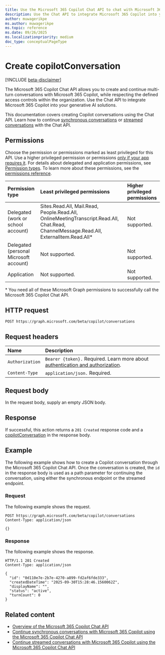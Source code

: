 ```yaml
---
title: Use the Microsoft 365 Copilot Chat API to chat with Microsoft 365 Copilot.
description: Use the Chat API to integrate Microsoft 365 Copilot into your custom generative AI solutions.
author: muwagerikpe
ms.author: muwagerikpe
ms.topic: reference
ms.date: 09/26/2025
ms.localizationpriority: medium
doc_type: conceptualPageType
---
```


<!-- markdownlint-disable MD024 -->

# Create copilotConversation

[!INCLUDE [beta-disclaimer](../../includes/beta-disclaimer.md)]

The Microsoft 365 Copilot Chat API allows you to create and continue multi-turn conversations with Microsoft 365 Copilot, while respecting the defined access controls within the organization. Use the Chat API to integrate Microsoft 365 Copilot into your generative AI solutions.

This documentation covers creating Copilot conversations using the Chat API. Learn how to continue [synchronous conversations](copilotroot-conversationschat.md) or [streamed conversations](copilotroot-conversationschatoverstream.md) with the Chat API.

## Permissions

Choose the permission or permissions marked as least privileged for this API. Use a higher privileged permission or permissions [only if your app requires it](/graph/permissions-overview#best-practices-for-using-microsoft-graph-permissions). For details about delegated and application permissions, see [Permission types](/graph/permissions-overview#permission-types). To learn more about these permissions, see the [permissions reference](/graph/permissions-reference).

| Permission type                        | Least privileged permissions    | Higher privileged permissions |
|:---------------------------------------|:--------------------------------|:------------------------------|
| Delegated (work or school account)     | Sites.Read.All, Mail.Read, People.Read.All, OnlineMeetingTranscript.Read.All, Chat.Read, ChannelMessage.Read.All, ExternalItem.Read.All\* | Not supported. |
| Delegated (personal Microsoft account) | Not supported.                  | Not supported.                |
| Application                            | Not supported.                  | Not supported.                |

\* You need all of these Microsoft Graph permissions to successfully call the Microsoft 365 Copilot Chat API.

## HTTP request

```http
POST https://graph.microsoft.com/beta/copilot/conversations
```

## Request headers

| Name            | Description                                                                                                 |
|:----------------|:------------------------------------------------------------------------------------------------------------|
| `Authorization` | `Bearer {token}.` Required. Learn more about [authentication and authorization](/graph/auth/auth-concepts). |
| `Content-Type`  | `application/json.` Required.                                                                               |

## Request body

In the request body, supply an empty JSON body.

## Response

If successful, this action returns a `201 Created` response code and a [copilotConversation](resources/copilotconversation.md) in the response body.

## Example

The following example shows how to create a Copilot conversation through the Microsoft 365 Copilot Chat API. Once the conversation is created, the `id` in the response body is used as a path parameter for continuing the conversation, using either the synchronous endpoint or the streamed endpoint.

### Request

The following example shows the request.

```http
POST https://graph.microsoft.com/beta/copilot/conversations
Content-Type: application/json

{}
```

### Response

The following example shows the response.

```http
HTTP/1.1 201 Created
Content-Type: application/json

{
  "id": "0d110e7e-2b7e-4270-a899-fd2af6fde333",
  "createdDateTime": "2025-09-30T15:28:46.1560062Z",
  "displayName": "",
  "status": "active",
  "turnCount": 0
}
```

## Related content

- [Overview of the Microsoft 365 Copilot Chat API](overview.md)
- [Continue synchronous conversations with Microsoft 365 Copilot using the Microsoft 365 Copilot Chat API](copilotroot-conversationschat.md)
- [Continue streamed conversations with Microsoft 365 Copilot using the Microsoft 365 Copilot Chat API](copilotroot-conversationschatoverstream.md)
